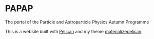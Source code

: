 # PAPAP
The portal of the Particle and Astroparticle Physics Autumn Programme

This is a website built with [Pelican](http://docs.getpelican.com/en) and my theme [materializepelican](https://github.com/gpasqualetti/materializepelican).
